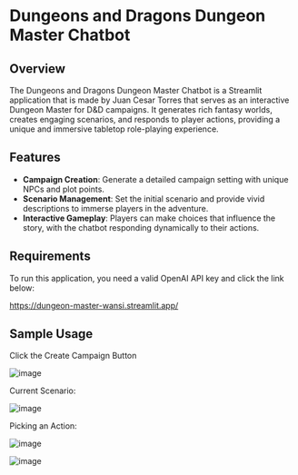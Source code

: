 # Dungeons and Dragons Dungeon Master Chatbot

## Overview
The Dungeons and Dragons Dungeon Master Chatbot is a Streamlit application that is made by Juan Cesar Torres that serves as an interactive Dungeon Master for D&D campaigns. It generates rich fantasy worlds, creates engaging scenarios, and responds to player actions, providing a unique and immersive tabletop role-playing experience.

## Features
- **Campaign Creation**: Generate a detailed campaign setting with unique NPCs and plot points.
- **Scenario Management**: Set the initial scenario and provide vivid descriptions to immerse players in the adventure.
- **Interactive Gameplay**: Players can make choices that influence the story, with the chatbot responding dynamically to their actions.

## Requirements
To run this application, you need a valid OpenAI API key and click the link below:

https://dungeon-master-wansi.streamlit.app/

## Sample Usage

Click the Create Campaign Button

![image](https://github.com/user-attachments/assets/31ab175f-fb04-4c38-b5c5-20c9d8a206f0)

Current Scenario:

![image](https://github.com/user-attachments/assets/7427c231-daa9-421e-88b4-332c398c288d)

Picking an Action:

![image](https://github.com/user-attachments/assets/864eb3d6-8789-4041-9695-8fdd0f594bab)

![image](https://github.com/user-attachments/assets/2fece6d3-7aa1-4167-9fcb-6c31622ade01)

